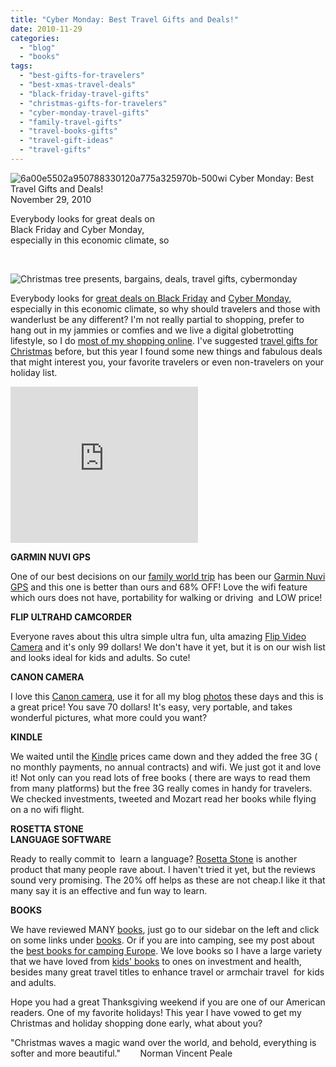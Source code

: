 ```yaml
---
title: "Cyber Monday: Best Travel Gifts and Deals!"
date: 2010-11-29
categories: 
  - "blog"
  - "books"
tags: 
  - "best-gifts-for-travelers"
  - "best-xmas-travel-deals"
  - "black-friday-travel-gifts"
  - "christmas-gifts-for-travelers"
  - "cyber-monday-travel-gifts"
  - "family-travel-gifts"
  - "travel-books-gifts"
  - "travel-gift-ideas"
  - "travel-gifts"
---
```


 ![6a00e5502a950788330120a775a325970b-500wi](https://pub-ac94b3f306b24c0dba4238943c97f2e1.r2.dev/6a00e5502a9507883301348997c342970c.jpg) Cyber Monday: Best Travel Gifts and Deals!  
November 29, 2010 

Everybody looks for great deals on  
Black Friday and Cyber Monday,  
especially in this economic climate, so

<!--more-->

 

![Christmas tree presents, bargains, deals, travel gifts, cybermonday](https://pub-ac94b3f306b24c0dba4238943c97f2e1.r2.dev/6a00e5502a95078833013489936ec8970c.jpg)  
  

Everybody looks for [great deals on Black Friday](http://www.amazon.com/b?node=283155&tag=soultravelers-20&camp=15329&creative=385873&linkCode=ur1&adid=1M3Z2HSXD282PFXFPMZ3& "great deals on black friday") and [Cyber Monday,](http://www.amazon.com/Black-Friday-After-Thanksgiving-Sale/b/ref=nav_swm_cmon_nov282010?ie=UTF8&node=384082011&pf_rd_p=1279022442&pf_rd_s=nav-sitewide-msg&pf_rd_t=4201&pf_rd_i=navbar-4201&pf_rd_m=ATVPDKIKX0DER&pf_rd_r=06188GJ0K1HQ46EBRAHC "cyber monday") especially in this economic climate, so why should travelers and those with wanderlust be any different? I'm not really partial to shopping, prefer to hang out in my jammies or comfies and we live a digital globetrotting lifestyle, so I do [most of my shopping online](http://www.amazon.com/Black-Friday-After-Thanksgiving-Sale/b/ref=nav_swm_cmon_nov282010?ie=UTF8&node=384082011&pf_rd_p=1279022442&pf_rd_s=nav-sitewide-msg&pf_rd_t=4201&pf_rd_i=navbar-4201&pf_rd_m=ATVPDKIKX0DER&pf_rd_r=06188GJ0K1HQ46EBRAHC "most of my shopping online"). I've suggested [travel gifts for Christmas](https://pub-ac94b3f306b24c0dba4238943c97f2e1.r2.dev/2009/12/-gifts-for-travelers-with-soul-digital-nomad-gear-mac-familytravel-adventure.html "travel gifts for Christmas") before, but this year I found some new things and fabulous deals that might interest you, your favorite travelers or even non-travelers on your holiday list.

<iframe border="0" marginwidth="0" src="http://rcm.amazon.com/e/cm?t=soultravelers-20&o=1&p=12&l=ur1&category=holiday&f=ifr" style="border: none;" frameborder="0" height="250" scrolling="no" width="300"></iframe>

**GARMIN NUVI GPS**

One of our best decisions on our [family world trip](https://pub-ac94b3f306b24c0dba4238943c97f2e1.r2.dev/2008/05/top-10-family-t.html "family world trip") has been our [Garmin Nuvi GPS](http://www.amazon.com/Garmin-3-5-Inch-Widescreen-Portable-Navigator/dp/B003DZ14EU/ref=br_lf_m_1247381011_1_6_ttl?ie=UTF8&s=electronics&pf_rd_p=1281583382&pf_rd_s=center-4&pf_rd_t=101&pf_rd_i=1247381011&pf_rd_m=ATVPDKIKX0DER&pf_rd_r=13M49W8DED4D941DWXFQ "Garmin Nuvi gps") and this one is better than ours and 68% OFF! Love the wifi feature which ours does not have, portability for walking or driving  and LOW price!

**FLIP ULTRAHD CAMCORDER**

Everyone raves about this ultra simple ultra fun, ulta amazing [Flip Video Camera](http://www.amazon.com/Flip-UltraHD-Video-Camera-Generation/dp/B0040702IE/ref=sr_1_2?m=ATVPDKIKX0DER&s=photo&ie=UTF8&qid=1290971742&sr=1-2 "flip video camera") and it's only 99 dollars! We don't have it yet, but it is on our wish list and looks ideal for kids and adults. So cute!

**CANON CAMERA**

I love this [Canon camera](http://www.amazon.com/Canon-PowerShot-SX130IS-Stabilized-3-0-Inch/dp/B003ZSHNG8/ref=sr_1_1?s=photo&ie=UTF8&qid=1290969972&sr=1-1 "canon camera"), use it for all my blog [photos](https://pub-ac94b3f306b24c0dba4238943c97f2e1.r2.dev/2010/11/bora-bora-on-a-cheap-budget-travel-tahiti-moorea-and-french-polynesia.html "photos") these days and this is a great price! You save 70 dollars! It's easy, very portable, and takes wonderful pictures, what more could you want?

**KINDLE**

We waited until the [Kindle](http://www.amazon.com/Kindle-Wireless-Reader-3G-Wifi-White/dp/B002LVUX1W/ref=sr_1_4?s=electronics&ie=UTF8&qid=1290972198&sr=1-4 "kindle") prices came down and they added the free 3G ( no monthly payments, no annual contracts) and wifi. We just got it and love it! Not only can you read lots of free books ( there are ways to read them from many platforms) but the free 3G really comes in handy for travelers. We checked investments, tweeted and Mozart read her books while flying on a no wifi flight.

**ROSETTA STONE**  
**LANGUAGE SOFTWARE**

Ready to really commit to  learn a language? [Rosetta Stone](http://www.amazon.com/Rosetta-Stone-V4-TOTALe-Spanish/dp/1617160857/ref=br_lf_m_1199666_1_4_ttl?ie=UTF8&s=software&pf_rd_p=1282159202&pf_rd_s=center-5&pf_rd_t=101&pf_rd_i=1199666&pf_rd_m=ATVPDKIKX0DER&pf_rd_r=0169GBGWD1Z1CS5WB9Q5 "rosetta stone") is another product that many people rave about. I haven't tried it yet, but the reviews sound very promising. The 20% off helps as these are not cheap.I like it that many say it is an effective and fun way to learn.

**BOOKS**

We have reviewed MANY [books](ttp://www.amazon.com/b/ref=s9_ds_bw_brwse?_encoding=UTF8&node=3666021&pf_rd_m=ATVPDKIKX0DER&pf_rd_s=center-10&pf_rd_r=17JX0M312BJZC5ND7TW7&pf_rd_t=101&pf_rd_p=1281656922&pf_rd_i=384082011 "books"), just go to our sidebar on the left and click on some links under [books](https://pub-ac94b3f306b24c0dba4238943c97f2e1.r2.dev/soultravelers3/books_family_travel/index.html "books"). Or if you are into camping, see my post about the [best books for camping Europe](https://pub-ac94b3f306b24c0dba4238943c97f2e1.r2.dev/2010/06/best-books-for-camping-europe-road-trip-european-rv-tent-or-cottage-bungalow-rental-vacation-holiday.html "best books for camping europe"). We love books so I have a large variety that we have loved from [kids' books](https://pub-ac94b3f306b24c0dba4238943c97f2e1.r2.dev/soultravelers3/books_childrens_literature/index.html "kids books") to ones on investment and health, besides many great travel titles to enhance travel or armchair travel  for kids and adults.

Hope you had a great Thanksgiving weekend if you are one of our American readers. One of my favorite holidays! This year I have vowed to get my Christmas and holiday shopping done early, what about you?

"Christmas waves a magic wand over the world, and behold, everything is softer and more beautiful."        Norman Vincent Peale
